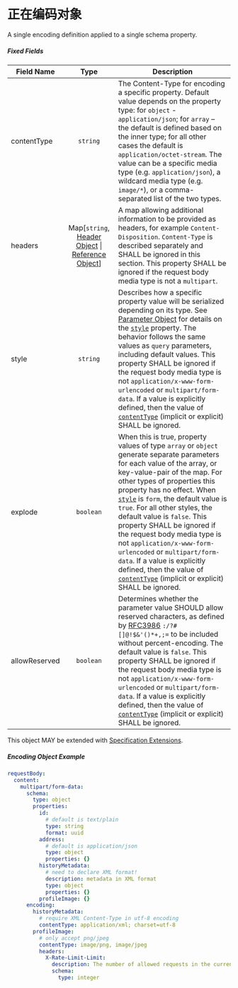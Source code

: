# 正在编码对象

A single encoding definition applied to a single schema property.

##### Fixed Fields

| Field Name                                        |                                         Type                                          | Description                                                                                                                                                                                                                                                                                                                                                                                                                                                                                                                                                                                                        |
| ------------------------------------------------- | :-----------------------------------------------------------------------------------: | ------------------------------------------------------------------------------------------------------------------------------------------------------------------------------------------------------------------------------------------------------------------------------------------------------------------------------------------------------------------------------------------------------------------------------------------------------------------------------------------------------------------------------------------------------------------------------------------------------------------ |
| <a name="encodingContentType"></a>contentType     |                                       `string`                                        | The Content-Type for encoding a specific property. Default value depends on the property type: for `object` - `application/json`; for `array` – the default is defined based on the inner type; for all other cases the default is `application/octet-stream`. The value can be a specific media type (e.g. `application/json`), a wildcard media type (e.g. `image/*`), or a comma-separated list of the two types.                                                                                                                                                                                               |
| <a name="encodingHeaders"></a>headers             | Map[`string`, [Header Object](#headerObject) \| [Reference Object](#referenceObject)] | A map allowing additional information to be provided as headers, for example `Content-Disposition`. `Content-Type` is described separately and SHALL be ignored in this section. This property SHALL be ignored if the request body media type is not a `multipart`.                                                                                                                                                                                                                                                                                                                                               |
| <a name="encodingStyle"></a>style                 |                                       `string`                                        | Describes how a specific property value will be serialized depending on its type. See [Parameter Object](#parameterObject) for details on the [`style`](#parameterStyle) property. The behavior follows the same values as `query` parameters, including default values. This property SHALL be ignored if the request body media type is not `application/x-www-form-urlencoded` or `multipart/form-data`. If a value is explicitly defined, then the value of [`contentType`](#encodingContentType) (implicit or explicit) SHALL be ignored.                                                                     |
| <a name="encodingExplode"></a>explode             |                                       `boolean`                                       | When this is true, property values of type `array` or `object` generate separate parameters for each value of the array, or key-value-pair of the map. For other types of properties this property has no effect. When [`style`](#encodingStyle) is `form`, the default value is `true`. For all other styles, the default value is `false`. This property SHALL be ignored if the request body media type is not `application/x-www-form-urlencoded` or `multipart/form-data`. If a value is explicitly defined, then the value of [`contentType`](#encodingContentType) (implicit or explicit) SHALL be ignored. |
| <a name="encodingAllowReserved"></a>allowReserved |                                       `boolean`                                       | Determines whether the parameter value SHOULD allow reserved characters, as defined by [RFC3986](https://tools.ietf.org/html/rfc3986#section-2.2) `:/?#[]@!$&'()*+,;=` to be included without percent-encoding. The default value is `false`. This property SHALL be ignored if the request body media type is not `application/x-www-form-urlencoded` or `multipart/form-data`. If a value is explicitly defined, then the value of [`contentType`](#encodingContentType) (implicit or explicit) SHALL be ignored.                                                                                                |

This object MAY be extended with [Specification Extensions](#specificationExtensions).

##### Encoding Object Example

```yaml
requestBody:
  content:
    multipart/form-data:
      schema:
        type: object
        properties:
          id:
            # default is text/plain
            type: string
            format: uuid
          address:
            # default is application/json
            type: object
            properties: {}
          historyMetadata:
            # need to declare XML format!
            description: metadata in XML format
            type: object
            properties: {}
          profileImage: {}
      encoding:
        historyMetadata:
          # require XML Content-Type in utf-8 encoding
          contentType: application/xml; charset=utf-8
        profileImage:
          # only accept png/jpeg
          contentType: image/png, image/jpeg
          headers:
            X-Rate-Limit-Limit:
              description: The number of allowed requests in the current period
              schema:
                type: integer
```
